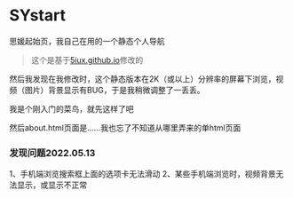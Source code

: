 # SYstart

思媛起始页，我自己在用的一个静态个人导航

> 这个是基于[5iux.github.io](https://github.com/5iux/5iux.github.io)修改的

然后我发现在我修改时，这个静态版本在2K（或以上）分辨率的屏幕下浏览，视频（图片）背景显示有BUG，于是我稍微调整了一丢丢。

我是个刚入门的菜鸟，就先这样了吧

然后about.html页面是......我也忘了不知道从哪里弄来的单html页面

### 发现问题2022.05.13
1、手机端浏览搜索框上面的选项卡无法滑动
2、某些手机端浏览时，视频背景无法显示，或显示不正常
